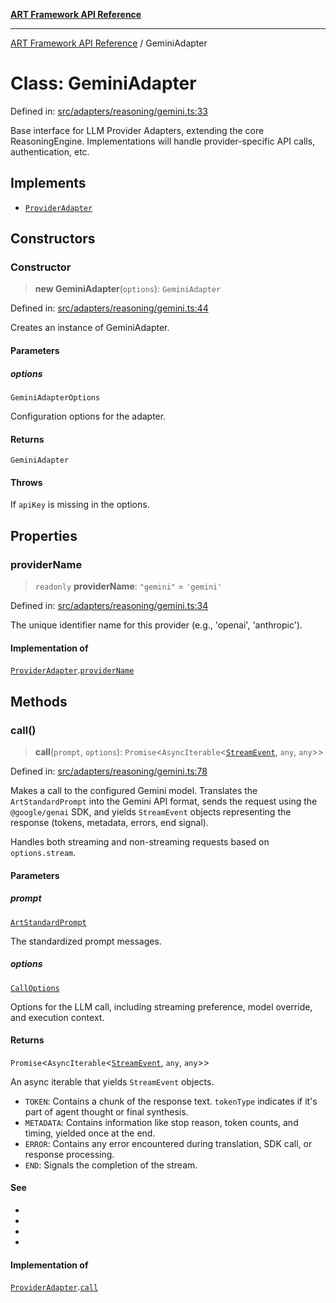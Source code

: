 [**ART Framework API Reference**](../README.md)

***

[ART Framework API Reference](../README.md) / GeminiAdapter

# Class: GeminiAdapter

Defined in: [src/adapters/reasoning/gemini.ts:33](https://github.com/hashangit/ART/blob/a8524de337702d2ec210d86aff2464ac0aeed73e/src/adapters/reasoning/gemini.ts#L33)

Base interface for LLM Provider Adapters, extending the core ReasoningEngine.
Implementations will handle provider-specific API calls, authentication, etc.

## Implements

- [`ProviderAdapter`](../interfaces/ProviderAdapter.md)

## Constructors

### Constructor

> **new GeminiAdapter**(`options`): `GeminiAdapter`

Defined in: [src/adapters/reasoning/gemini.ts:44](https://github.com/hashangit/ART/blob/a8524de337702d2ec210d86aff2464ac0aeed73e/src/adapters/reasoning/gemini.ts#L44)

Creates an instance of GeminiAdapter.

#### Parameters

##### options

`GeminiAdapterOptions`

Configuration options for the adapter.

#### Returns

`GeminiAdapter`

#### Throws

If `apiKey` is missing in the options.

## Properties

### providerName

> `readonly` **providerName**: `"gemini"` = `'gemini'`

Defined in: [src/adapters/reasoning/gemini.ts:34](https://github.com/hashangit/ART/blob/a8524de337702d2ec210d86aff2464ac0aeed73e/src/adapters/reasoning/gemini.ts#L34)

The unique identifier name for this provider (e.g., 'openai', 'anthropic').

#### Implementation of

[`ProviderAdapter`](../interfaces/ProviderAdapter.md).[`providerName`](../interfaces/ProviderAdapter.md#providername)

## Methods

### call()

> **call**(`prompt`, `options`): `Promise`\<`AsyncIterable`\<[`StreamEvent`](../interfaces/StreamEvent.md), `any`, `any`\>\>

Defined in: [src/adapters/reasoning/gemini.ts:78](https://github.com/hashangit/ART/blob/a8524de337702d2ec210d86aff2464ac0aeed73e/src/adapters/reasoning/gemini.ts#L78)

Makes a call to the configured Gemini model.
Translates the `ArtStandardPrompt` into the Gemini API format, sends the request
using the `@google/genai` SDK, and yields `StreamEvent` objects representing
the response (tokens, metadata, errors, end signal).

Handles both streaming and non-streaming requests based on `options.stream`.

#### Parameters

##### prompt

[`ArtStandardPrompt`](../type-aliases/ArtStandardPrompt.md)

The standardized prompt messages.

##### options

[`CallOptions`](../interfaces/CallOptions.md)

Options for the LLM call, including streaming preference, model override, and execution context.

#### Returns

`Promise`\<`AsyncIterable`\<[`StreamEvent`](../interfaces/StreamEvent.md), `any`, `any`\>\>

An async iterable that yields `StreamEvent` objects.
  - `TOKEN`: Contains a chunk of the response text. `tokenType` indicates if it's part of agent thought or final synthesis.
  - `METADATA`: Contains information like stop reason, token counts, and timing, yielded once at the end.
  - `ERROR`: Contains any error encountered during translation, SDK call, or response processing.
  - `END`: Signals the completion of the stream.

#### See

 - 
 - 
 - 
 - 

#### Implementation of

[`ProviderAdapter`](../interfaces/ProviderAdapter.md).[`call`](../interfaces/ProviderAdapter.md#call)
